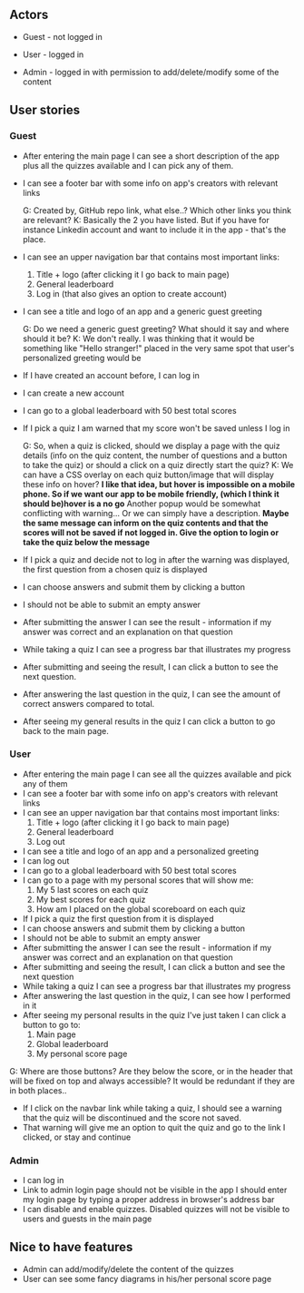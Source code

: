 ## Actors

* Guest - not logged in

* User - logged in

* Admin - logged in with permission to add/delete/modify some of the content

## User stories

### Guest

* After entering the main page I can see a short description of the app plus 
  all the quizzes available and I can pick any of them.
* I can see a footer bar with some info on app's creators with relevant links

    G: Created by, GitHub repo link, what else..? Which other links you think 
       are relevant?
    K: Basically the 2 you have listed. But if you have for instance Linkedin 
       account and want to include it in the app - that's the place.

* I can see an upper navigation bar that contains most important links:
    1. Title + logo (after clicking it I go back to main page)
    2. General leaderboard
    3. Log in (that also gives an option to create account)
* I can see a title and logo of an app and a generic guest greeting

    G: Do we need a generic guest greeting? What should it say and where should 
       it be?
    K: We don't really. I was thinking that it would be something like
       "Hello stranger!" placed in the very same spot that user's 
       personalized greeting would be

* If I have created an account before, I can log in
* I can create a new account  
* I can go to a global leaderboard with 50 best total scores
* If I pick a quiz I am warned that my score won't be saved unless I log in

    G: So, when a quiz is clicked, should we display a page with the quiz 
       details (info on the quiz content, the number of questions and a 
       button to take the quiz) or should a click on a quiz directly start the
       quiz?
    K: We can have a CSS overlay on each quiz button/image that will display 
       these info on hover? **I like that idea, but hover is impossible on a mobile phone. So if we want our app to be mobile friendly, (which I think it should be)hover is a no go**  Another popup would be somewhat conflicting with
       warning... Or we can simply have a description. **Maybe the same message can inform on the quiz contents and that the scores will not be saved if not logged in. Give the option to login or take the quiz below the message**

* If I pick a quiz and decide not to log in after the warning was displayed,
  the first question from a chosen quiz is displayed
* I can choose answers and submit them by clicking a button
* I should not be able to submit an empty answer
* After submitting the answer I can see the result - information if my 
  answer was correct and an explanation on that question
* While taking a quiz I can see a progress bar that illustrates my progress
* After submitting and seeing the result, I can click a button to see the
  next question.
* After answering the last question in the quiz, I can see the amount of
  correct answers compared to total.
* After seeing my general results in the quiz I can click a button to go
  back to the main page.


### User
* After entering the main page I can see all the quizzes available and pick any
  of them
* I can see a footer bar with some info on app's creators with relevant links
* I can see an upper navigation bar that contains most important links:
    1. Title + logo (after clicking it I go back to main page)
    2. General leaderboard
    3. Log out
* I can see a title and logo of an app and a personalized greeting
* I can log out
* I can go to a global leaderboard with 50 best total scores
* I can go to a page with my personal scores that will show me:
    1. My 5 last scores on each quiz
    2. My best scores for each quiz
    3. How am I placed on the global scoreboard on each quiz
* If I pick a quiz the first question from it is displayed
* I can choose answers and submit them by clicking a button
* I should not be able to submit an empty answer
* After submitting the answer I can see the result - information if my 
  answer was correct and an explanation on that question
* After submitting and seeing the result, I can click a button and see the
  next question
* While taking a quiz I can see a progress bar that illustrates my progress
* After answering the last question in the quiz, I can see how I performed
  in it
* After seeing my personal results in the quiz I've just taken I can click 
  a button to go to:
  1. Main page
  2. Global leaderboard
  3. My personal score page

G: Where are those buttons? Are they below the score, or in the header that will be fixed on top and always accessible? It would be redundant if they are in both places..

* If I click on the navbar link while taking a quiz, I should see a warning that the quiz will be discontinued and the score not saved.
* That warning will give me an option to quit the quiz and go to the link I clicked, or stay and continue

### Admin
* I can log in 
* Link to admin login page should not be visible in the app
  I should enter my login page by typing a proper address in browser's address
  bar
* I can disable and enable quizzes. Disabled quizzes will not be visible to 
  users and guests in the main page


## Nice to have features
* Admin can add/modify/delete the content of the quizzes
* User can see some fancy diagrams in his/her personal score page


